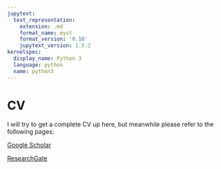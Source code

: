 ```yaml
---
jupytext:
  text_representation:
    extension: .md
    format_name: myst
    format_version: '0.10'
    jupytext_version: 1.5.2
kernelspec:
  display_name: Python 3
  language: python
  name: python3
---
```


# CV

I will try to get a complete CV up here, but meanwhile please refer to the
following pages:

[Google Scholar](https://scholar.google.no/citations?user=X-IKCDYAAAAJ&hl=en)

[ResearchGate](https://www.researchgate.net/profile/Mikael_Mortensen)
